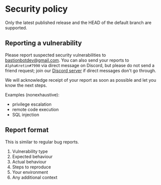 # Security policy

Only the latest published release and the HEAD of the default branch are supported.

## Reporting a vulnerability

Please report suspected security vulnerabilities to [bastionbotdev@gmail.com](mailto:bastionbotdev@gmail.com).
You can also send your reports to `AlphaKretin#7990` via direct message on Discord,
but please do not send a friend request; join our [Discord server](https://discord.gg/c3BPj2xESR)
if direct messages don't go through.

We will acknowledge receipt of your report as soon as possible and let you know the next steps.

Examples (nonexhaustive):

- privilege escalation
- remote code execution
- SQL injection

## Report format

This is similar to regular bug reports.

1. Vulnerability type
1. Expected behaviour
1. Actual behaviour
1. Steps to reproduce
1. Your environment
1. Any additional context
